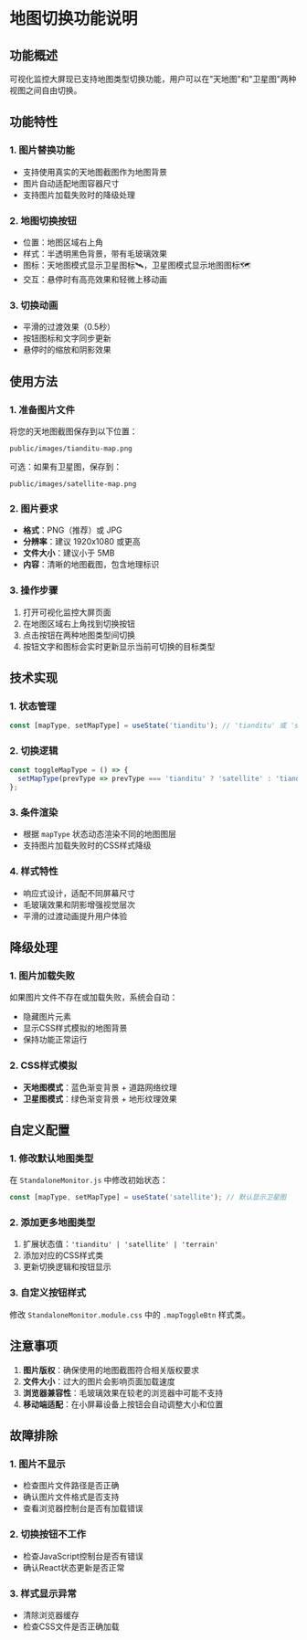 # 地图切换功能说明

## 功能概述

可视化监控大屏现已支持地图类型切换功能，用户可以在"天地图"和"卫星图"两种视图之间自由切换。

## 功能特性

### 1. 图片替换功能
- 支持使用真实的天地图截图作为地图背景
- 图片自动适配地图容器尺寸
- 支持图片加载失败时的降级处理

### 2. 地图切换按钮
- 位置：地图区域右上角
- 样式：半透明黑色背景，带有毛玻璃效果
- 图标：天地图模式显示卫星图标🛰️，卫星图模式显示地图图标🗺️
- 交互：悬停时有高亮效果和轻微上移动画

### 3. 切换动画
- 平滑的过渡效果（0.5秒）
- 按钮图标和文字同步更新
- 悬停时的缩放和阴影效果

## 使用方法

### 1. 准备图片文件
将您的天地图截图保存到以下位置：
```
public/images/tianditu-map.png
```

可选：如果有卫星图，保存到：
```
public/images/satellite-map.png
```

### 2. 图片要求
- **格式**：PNG（推荐）或 JPG
- **分辨率**：建议 1920x1080 或更高
- **文件大小**：建议小于 5MB
- **内容**：清晰的地图截图，包含地理标识

### 3. 操作步骤
1. 打开可视化监控大屏页面
2. 在地图区域右上角找到切换按钮
3. 点击按钮在两种地图类型间切换
4. 按钮文字和图标会实时更新显示当前可切换的目标类型

## 技术实现

### 1. 状态管理
```javascript
const [mapType, setMapType] = useState('tianditu'); // 'tianditu' 或 'satellite'
```

### 2. 切换逻辑
```javascript
const toggleMapType = () => {
  setMapType(prevType => prevType === 'tianditu' ? 'satellite' : 'tianditu');
};
```

### 3. 条件渲染
- 根据 `mapType` 状态动态渲染不同的地图图层
- 支持图片加载失败时的CSS样式降级

### 4. 样式特性
- 响应式设计，适配不同屏幕尺寸
- 毛玻璃效果和阴影增强视觉层次
- 平滑的过渡动画提升用户体验

## 降级处理

### 1. 图片加载失败
如果图片文件不存在或加载失败，系统会自动：
- 隐藏图片元素
- 显示CSS样式模拟的地图背景
- 保持功能正常运行

### 2. CSS样式模拟
- **天地图模式**：蓝色渐变背景 + 道路网络纹理
- **卫星图模式**：绿色渐变背景 + 地形纹理效果

## 自定义配置

### 1. 修改默认地图类型
在 `StandaloneMonitor.js` 中修改初始状态：
```javascript
const [mapType, setMapType] = useState('satellite'); // 默认显示卫星图
```

### 2. 添加更多地图类型
1. 扩展状态值：`'tianditu' | 'satellite' | 'terrain'`
2. 添加对应的CSS样式类
3. 更新切换逻辑和按钮显示

### 3. 自定义按钮样式
修改 `StandaloneMonitor.module.css` 中的 `.mapToggleBtn` 样式类。

## 注意事项

1. **图片版权**：确保使用的地图截图符合相关版权要求
2. **文件大小**：过大的图片会影响页面加载速度
3. **浏览器兼容性**：毛玻璃效果在较老的浏览器中可能不支持
4. **移动端适配**：在小屏幕设备上按钮会自动调整大小和位置

## 故障排除

### 1. 图片不显示
- 检查图片文件路径是否正确
- 确认图片文件格式是否支持
- 查看浏览器控制台是否有加载错误

### 2. 切换按钮不工作
- 检查JavaScript控制台是否有错误
- 确认React状态更新是否正常

### 3. 样式显示异常
- 清除浏览器缓存
- 检查CSS文件是否正确加载

